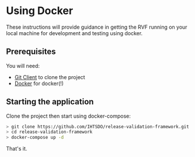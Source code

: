 Using Docker
===================

These instructions will provide guidance in getting the RVF running on your local machine for development and testing using docker.


Prerequisites
-------------

You will need:
- [Git Client](https://git-scm.com/) to clone the project
- [Docker](https://www.docker.com/get-started) for docker(!)

Starting the application
------------------------

Clone the project then start using docker-compose:

```bash
> git clone https://github.com/IHTSDO/release-validation-framework.git
> cd release-validation-framework
> docker-compose up -d
```

That's it.
